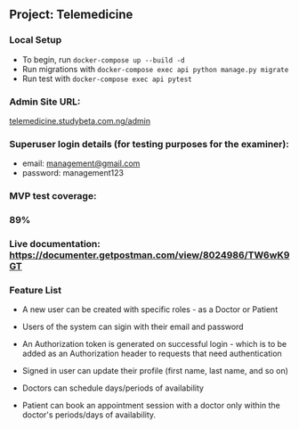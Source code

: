 ## Project: Telemedicine

### Local Setup
- To begin, run `docker-compose up --build -d`
- Run migrations with `docker-compose exec api python manage.py migrate`
- Run test with `docker-compose exec api pytest`

### Admin Site URL: 
[telemedicine.studybeta.com.ng/admin](http://telemedicine.studybeta.com.ng/admin "telemedicine.studybeta.com.ng/admin")

### Superuser login details (for testing purposes for the examiner):
- email: management@gmail.com
- password: management123

### MVP test coverage: 
### 89%

### Live documentation: https://documenter.getpostman.com/view/8024986/TW6wK9GT


### Feature List
- A new user can be created with specific roles - as a Doctor or Patient

- Users of the system can sigin with their email and password

- An Authorization token is generated on successful login -  which is to be added as an Authorization header to requests that need authentication

- Signed in user can update their profile (first name, last name, and so on)

- Doctors can schedule days/periods of availability

- Patient can book an appointment session with a doctor only within the doctor's periods/days of availability.
